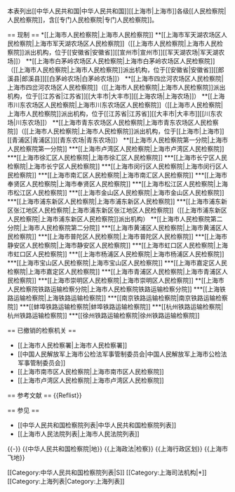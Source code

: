 本表列出[[中华人民共和国|中华人民共和国]][[上海市|上海市]]各级[[人民检察院|人民检察院]]，含[[专门人民检察院|专门人民检察院]]。

== 现制 ==
*[[上海市人民检察院|上海市人民检察院]] 
**[[上海市军天湖农场区人民检察院|上海市军天湖农场区人民检察院]]（[[上海市人民检察院|上海市人民检察院]]派出机构，位于[[安徽省|安徽省]][[宣州市|宣州市]][[军天湖农场|军天湖农场]]）
**[[上海市白茅岭农场区人民检察院|上海市白茅岭农场区人民检察院]]（[[上海市人民检察院|上海市人民检察院]]派出机构，位于[[安徽省|安徽省]][[郎溪县|郎溪县]][[白茅岭农场|白茅岭农场]]）
**[[上海市四岔河农场区人民检察院|上海市四岔河农场区人民检察院]]（[[上海市人民检察院|上海市人民检察院]]派出机构，位于[[江苏省|江苏省]][[大丰市|大丰市]][[上海农场|上海农场]]）
**[[上海市川东农场区人民检察院|上海市川东农场区人民检察院]]（[[上海市人民检察院|上海市人民检察院]]派出机构，位于[[江苏省|江苏省]][[大丰市|大丰市]][[川东农场|川东农场]]）
**[[上海市青东农场区人民检察院|上海市青东农场区人民检察院]]（[[上海市人民检察院|上海市人民检察院]]派出机构，位于[[上海市|上海市]][[青浦区|青浦区]][[青东农场|青东农场]]）
**[[上海市人民检察院第一分院|上海市人民检察院第一分院]]
***[[上海市卢湾区人民检察院|上海市卢湾区人民检察院]]
***[[上海市徐汇区人民检察院|上海市徐汇区人民检察院]]
***[[上海市长宁区人民检察院|上海市长宁区人民检察院]]
***[[上海市闵行区人民检察院|上海市闵行区人民检察院]]
***[[上海市南汇区人民检察院|上海市南汇区人民检察院]]
***[[上海市奉贤区人民检察院|上海市奉贤区人民检察院]]
***[[上海市松江区人民检察院|上海市松江区人民检察院]]
***[[上海市金山区人民检察院|上海市金山区人民检察院]]
***[[上海市浦东新区人民检察院|上海市浦东新区人民检察院]]
***[[上海市浦东新区张江地区人民检察院|上海市浦东新区张江地区人民检察院]]（[[上海市浦东新区人民检察院|上海市浦东新区人民检察院]]派出机构）
**[[上海市人民检察院第二分院|上海市人民检察院第二分院]] 
***[[上海市黄浦区人民检察院|上海市黄浦区人民检察院]]
***[[上海市普陀区人民检察院|上海市普陀区人民检察院]]
***[[上海市静安区人民检察院|上海市静安区人民检察院]]
***[[上海市虹口区人民检察院|上海市虹口区人民检察院]]
***[[上海市杨浦区人民检察院|上海市杨浦区人民检察院]]
***[[上海市宝山区人民检察院|上海市宝山区人民检察院]]
***[[上海市嘉定区人民检察院|上海市嘉定区人民检察院]]
***[[上海市青浦区人民检察院|上海市青浦区人民检察院]]
***[[上海市崇明区人民检察院|上海市崇明区人民检察院]]
**[[上海市人民检察院铁路运输检察分院|上海市人民检察院铁路运输检察分院]]
***[[上海铁路运输检察院|上海铁路运输检察院]]
***[[南京铁路运输检察院|南京铁路运输检察院]]
***[[蚌埠铁路运输检察院|蚌埠铁路运输检察院]]
***[[杭州铁路运输检察院|杭州铁路运输检察院]]
***[[徐州铁路运输检察院|徐州铁路运输检察院]]

== 已撤销的检察机关 ==
* [[上海市人民检察署|上海市人民检察署]]
* [[中国人民解放军上海市公检法军事管制委员会|中国人民解放军上海市公检法军事管制委员会]]
* [[上海市南市区人民检察院|上海市南市区人民检察院]]
* [[上海市卢湾区人民检察院|上海市卢湾区人民检察院]]

== 参考文献 ==
{{Reflist}}

== 参见 ==
* [[中华人民共和国检察院列表|中华人民共和国检察院列表]]
* [[上海市人民法院列表|上海市人民法院列表]]

{{-}}
{{中华人民共和国检察院|地}}
{{上海政法|检察}}
{{上海行政区划}}
{{上海市飞地}}

[[Category:中华人民共和国检察院列表|S]]
[[Category:上海司法机构|*]]
[[Category:上海列表|Category:上海列表]]